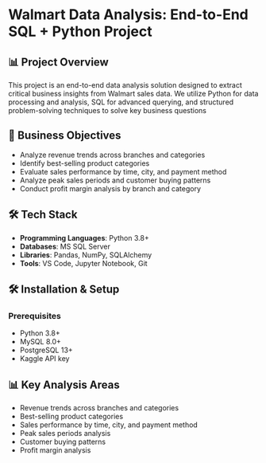 # Walmart Data Analysis: End-to-End SQL + Python Project

## 📊 Project Overview
This project is an end-to-end data analysis solution designed to extract critical business insights from Walmart sales data. We utilize Python for data processing and analysis, SQL for advanced querying, and structured problem-solving techniques to solve key business questions


## 🎯 Business Objectives

- Analyze revenue trends across branches and categories
- Identify best-selling product categories
- Evaluate sales performance by time, city, and payment method
- Analyze peak sales periods and customer buying patterns
- Conduct profit margin analysis by branch and category

## 🛠️ Tech Stack

- **Programming Languages**: Python 3.8+
- **Databases**: MS SQL Server
- **Libraries**: Pandas, NumPy, SQLAlchemy
- **Tools**: VS Code, Jupyter Notebook, Git


## 🛠️ Installation & Setup

### Prerequisites
- Python 3.8+
- MySQL 8.0+
- PostgreSQL 13+
- Kaggle API key

## 📊 Key Analysis Areas
- Revenue trends across branches and categories
- Best-selling product categories
- Sales performance by time, city, and payment method
- Peak sales periods analysis
- Customer buying patterns
- Profit margin analysis
